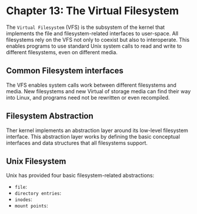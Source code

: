 # Chapter 13: The Virtual Filesystem
The `Virtual Filesystem` (VFS) is the subsystem of the kernel that implements the file and filesystem-related interfaces to user-space. All filesystems rely on the VFS not only to coexist but also to interoperate. This enables programs to use standard Unix system calls to read and write to different filesystems, even on different media.

## Common Filesystem interfaces
The VFS enables system calls work between different filesystems and media. New filesystems and new Virtual of storage media can find their way into Linux, and programs need not be rewritten or even recompiled.


## Filesystem Abstraction
Ther kernel implements an abstraction layer around its low-level filesystem interface. This abstraction layer works by defining the basic conceptual interfaces and data structures that all filesystems support.


## Unix Filesystem
Unix has provided four basic filesystem-related abstractions:
- `file`:
- `directory entries`:
- `inodes`:
- `mount points`:
